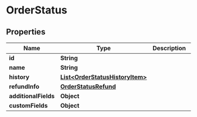 

# OrderStatus

## Properties

Name | Type | Description | Notes
------------ | ------------- | ------------- | -------------
**id** | **String** |  |  [optional]
**name** | **String** |  |  [optional]
**history** | [**List&lt;OrderStatusHistoryItem&gt;**](OrderStatusHistoryItem.md) |  |  [optional]
**refundInfo** | [**OrderStatusRefund**](OrderStatusRefund.md) |  |  [optional]
**additionalFields** | **Object** |  |  [optional]
**customFields** | **Object** |  |  [optional]




